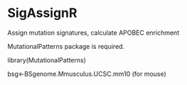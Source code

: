 # SigAssignR
Assign mutation signatures, calculate APOBEC enrichment

MutationalPatterns package is required.


library(MutationalPatterns)


bsg<-BSgenome.Mmusculus.UCSC.mm10 (for mouse)


